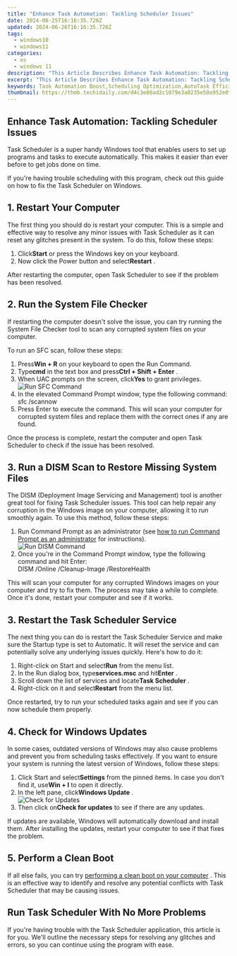 ```yaml
---
title: "Enhance Task Automation: Tackling Scheduler Issues"
date: 2024-06-25T16:16:35.726Z
updated: 2024-06-26T16:16:35.726Z
tags:
  - windows10
  - windows11
categories:
  - os
  - windows 11
description: "This Article Describes Enhance Task Automation: Tackling Scheduler Issues"
excerpt: "This Article Describes Enhance Task Automation: Tackling Scheduler Issues"
keywords: Task Automation Boost,Scheduling Optimization,AutoTask Efficiency,Enhanced Scheduling,Streamline Tasks,AI-Driven Scheduling,Resolve Scheduler Woes
thumbnail: https://thmb.techidaily.com/d4c3e08ad2c1079e3a0235e50a952e0f146bf5d509f0e55aec7c676f5432bbf8.jpg
---
```


## Enhance Task Automation: Tackling Scheduler Issues

 Task Scheduler is a super handy Windows tool that enables users to set up programs and tasks to execute automatically. This makes it easier than ever before to get jobs done on time.

 If you're having trouble scheduling with this program, check out this guide on how to fix the Task Scheduler on Windows.

## 1\. Restart Your Computer

 The first thing you should do is restart your computer. This is a simple and effective way to resolve any minor issues with Task Scheduler as it can reset any glitches present in the system. To do this, follow these steps:

1. Click**Start** or press the Windows key on your keyboard.
2. Now click the Power button and select**Restart** .

 After restarting the computer, open Task Scheduler to see if the problem has been resolved.

## 2\. Run the System File Checker

 If restarting the computer doesn't solve the issue, you can try running the System File Checker tool to scan any corrupted system files on your computer.

To run an SFC scan, follow these steps:

1. Press**Win + R** on your keyboard to open the Run Command.
2. Type**cmd** in the text box and press**Ctrl + Shift + Enter** .
3. When UAC prompts on the screen, click**Yes** to grant privileges.  
![Run SFC Command](https://static1.makeuseofimages.com/wordpress/wp-content/uploads/2023/01/run-sfc-command.jpg)
4. In the elevated Command Prompt window, type the following command:  
sfc /scannow
5. Press Enter to execute the command. This will scan your computer for corrupted system files and replace them with the correct ones if any are found.

 Once the process is complete, restart the computer and open Task Scheduler to check if the issue has been resolved.

## 3\. Run a DISM Scan to Restore Missing System Files

 The DISM (Deployment Image Servicing and Management) tool is another great tool for fixing Task Scheduler issues. This tool can help repair any corruption in the Windows image on your computer, allowing it to run smoothly again. To use this method, follow these steps:

1. Run Command Prompt as an administrator (see [how to run Command Prompt as an administrator](https://www.makeuseof.com/windows-run-command-prompt-admin/) for instructions).  
![Run DISM Command](https://static1.makeuseofimages.com/wordpress/wp-content/uploads/2023/01/run-dism-command.jpg)
2. Once you're in the Command Prompt window, type the following command and hit Enter:  
DISM /Online /Cleanup-Image /RestoreHealth

 This will scan your computer for any corrupted Windows images on your computer and try to fix them. The process may take a while to complete. Once it's done, restart your computer and see if it works.

## 3\. Restart the Task Scheduler Service

 The next thing you can do is restart the Task Scheduler Service and make sure the Startup type is set to Automatic. It will reset the service and can potentially solve any underlying issues quickly. Here's how to do it:

1. Right-click on Start and select**Run** from the menu list.
2. In the Run dialog box, type**services.msc** and hit**Enter** .
3. Scroll down the list of services and locate**Task Scheduler** .
4. Right-click on it and select**Restart** from the menu list.

 Once restarted, try to run your scheduled tasks again and see if you can now schedule them properly.

## 4\. Check for Windows Updates

 In some cases, outdated versions of Windows may also cause problems and prevent you from scheduling tasks effectively. If you want to ensure your system is running the latest version of Windows, follow these steps:

1. Click Start and select**Settings** from the pinned items. In case you don't find it, use**Win + I** to open it directly.
2. In the left pane, click**Windows Update** .  
![Check for Updates](https://static1.makeuseofimages.com/wordpress/wp-content/uploads/2023/01/check-for-updates.jpg)
3. Then click on**Check for updates** to see if there are any updates.

 If updates are available, Windows will automatically download and install them. After installing the updates, restart your computer to see if that fixes the problem.

## 5\. Perform a Clean Boot

 If all else fails, you can try [performing a clean boot on your computer](https://www.makeuseof.com/clean-boot-windows-11/) . This is an effective way to identify and resolve any potential conflicts with Task Scheduler that may be causing issues.

## Run Task Scheduler With No More Problems

 If you're having trouble with the Task Scheduler application, this article is for you. We'll outline the necessary steps for resolving any glitches and errors, so you can continue using the program with ease.


<ins class="adsbygoogle"
     style="display:block"
     data-ad-format="autorelaxed"
     data-ad-client="ca-pub-7571918770474297"
     data-ad-slot="1223367746"></ins>



<ins class="adsbygoogle"
     style="display:block"
     data-ad-client="ca-pub-7571918770474297"
     data-ad-slot="8358498916"
     data-ad-format="auto"
     data-full-width-responsive="true"></ins>


